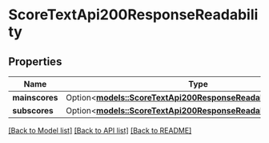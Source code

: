 # ScoreTextApi200ResponseReadability

## Properties

Name | Type | Description | Notes
------------ | ------------- | ------------- | -------------
**mainscores** | Option<[**models::ScoreTextApi200ResponseReadabilityMainscores**](scoreTextAPI_200_response_readability_mainscores.md)> |  | [optional]
**subscores** | Option<[**models::ScoreTextApi200ResponseReadabilitySubscores**](scoreTextAPI_200_response_readability_subscores.md)> |  | [optional]

[[Back to Model list]](../README.md#documentation-for-models) [[Back to API list]](../README.md#documentation-for-api-endpoints) [[Back to README]](../README.md)


